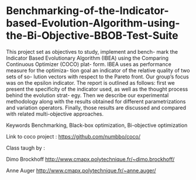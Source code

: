 # Benchmarking-of-the-Indicator-based-Evolution-Algorithm-using-the-Bi-Objective-BBOB-Test-Suite

This project set as objectives to study, implement and bench- mark the Indicator Based Evolutionary Algorithm (IBEA) using 
the Comparing Continuous Optimizer (COCO) plat- form. IBEA uses as performance measure for the optimiza- tion goal an 
indicator of the relative quality of two sets of so- lution vectors with respect to the Pareto front. Our group’s focus 
was on the epsilon indicator. The report is outlined as follows: first we present the specificity of the indicator used, 
as well as the thought process behind the evolution strat- egy. Then we describe our experimental methodology along with 
the results obtained for different parametrizations and variation operators. Finally, those results are discussed and compared 
with related multi-objective approaches.

Keywords
Benchmarking, Black-box optimization, Bi-objective optimization

Link to coco project : https://github.com/numbbo/coco/

Class taugh by : 

Dimo Brockhoff http://www.cmapx.polytechnique.fr/~dimo.brockhoff/ 

Anne Auger      http://www.cmapx.polytechnique.fr/~anne.auger/


